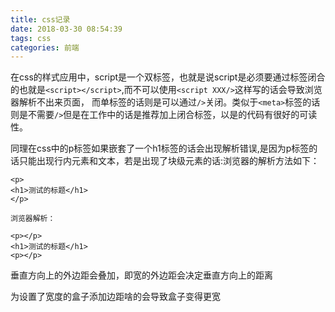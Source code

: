 ```yaml
---
title: css记录
date: 2018-03-30 08:54:39
tags: css
categories: 前端
---
```

在css的样式应用中，script是一个双标签，也就是说script是必须要通过标签闭合的也就是`<script></script>`,而不可以使用`<script XXX/>`这样写的话会导致浏览器解析不出来页面，
而单标签的话则是可以通过`/>`关闭。类似于`<meta>`标签的话则是不需要`/>`但是在工作中的话是推荐加上闭合标签，以是的代码有很好的可读性。


同理在css中的p标签如果嵌套了一个h1标签的话会出现解析错误,是因为p标签的话只能出现行内元素和文本，若是出现了块级元素的话:浏览器的解析方法如下：
```
<p>
<h1>测试的标题</h1>
</p>

浏览器解析：

<p></p>
<h1>测试的标题</h1>
<p></p>
```


垂直方向上的外边距会叠加，即宽的外边距会决定垂直方向上的距离

为设置了宽度的盒子添加边距啥的会导致盒子变得更宽
